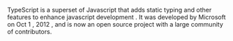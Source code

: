 TypeScript is a superset of Javascript that adds static typing and other features to enhance javascript development . 
It was developed  by Microsoft on Oct 1 , 2012 , and is now an open source project with a large community of  contributors.

